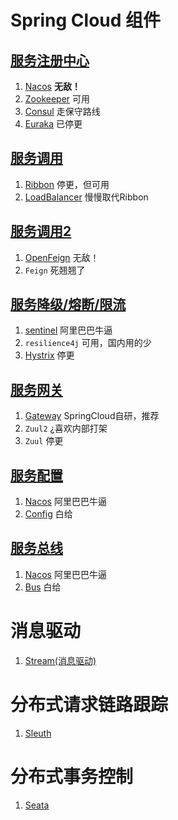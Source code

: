 # Spring Cloud 组件

## [服务注册中心](https://github.com/andochiwa/SpringCloud/blob/master/Notes/%E6%9C%8D%E5%8A%A1%E6%B3%A8%E5%86%8C.md)

1. [Nacos](https://github.com/andochiwa/SpringCloud/blob/master/Notes/Nacos.md) **无敌！**
2. [Zookeeper](https://github.com/andochiwa/SpringCloud/blob/master/Notes/zookeeper.md) 可用
3. [Consul](https://github.com/andochiwa/SpringCloud/blob/master/Notes/Consul.md) 走保守路线
4. [Euraka](https://github.com/andochiwa/SpringCloud/blob/master/Notes/Eureka.md) 已停更

## [服务调用](https://github.com/andochiwa/SpringCloud/blob/master/Notes/%E6%9C%8D%E5%8A%A1%E8%B0%83%E7%94%A8.md)

1. [Ribbon](https://github.com/andochiwa/SpringCloud/blob/master/Notes/Ribbon.md) 停更，但可用
2. [LoadBalancer](https://github.com/andochiwa/SpringCloud/blob/master/Notes/LoadBalancer.md) 慢慢取代Ribbon

## [服务调用2](https://github.com/andochiwa/SpringCloud/blob/master/Notes/%E6%9C%8D%E5%8A%A1%E8%B0%83%E7%94%A8.md)

1. [OpenFeign](https://github.com/andochiwa/SpringCloud/blob/master/Notes/OpenFeign.md) 无敌！
2. `Feign` 死翘翘了

## [服务降级/熔断/限流](https://github.com/andochiwa/SpringCloud/blob/master/Notes/%E6%9C%8D%E5%8A%A1%E9%99%8D%E7%BA%A7.md)

1. [sentinel](https://github.com/andochiwa/SpringCloud/blob/master/Notes/Sentinel.md) 阿里巴巴牛逼
2. `resilience4j` 可用，国内用的少
3. [Hystrix](https://github.com/andochiwa/SpringCloud/blob/master/Notes/Hystrix.md) 停更

## [服务网关](https://github.com/andochiwa/SpringCloud/blob/master/Notes/%E6%9C%8D%E5%8A%A1%E7%BD%91%E5%85%B3.md)

1. [Gateway](https://github.com/andochiwa/SpringCloud/blob/master/Notes/Gateway.md) SpringCloud自研，推荐
2. `Zuul2` ¿喜欢内部打架
3. `Zuul` 停更

## [服务配置](https://github.com/andochiwa/SpringCloud/blob/master/Notes/%E6%9C%8D%E5%8A%A1%E9%85%8D%E7%BD%AE.md)

1. [Nacos](https://github.com/andochiwa/SpringCloud/blob/master/Notes/Nacos.md) 阿里巴巴牛逼
2. [Config](https://github.com/andochiwa/SpringCloud/blob/master/Notes/Config.md) 白给

## [服务总线](https://github.com/andochiwa/SpringCloud/blob/master/Notes/%E6%9C%8D%E5%8A%A1%E6%80%BB%E7%BA%BF.md)

1. [Nacos](https://github.com/andochiwa/SpringCloud/blob/master/Notes/Nacos.md) 阿里巴巴牛逼
2. [Bus](https://github.com/andochiwa/SpringCloud/blob/master/Notes/Bus.md) 白给

# 消息驱动

1. [Stream(消息驱动)](https://github.com/andochiwa/SpringCloud/blob/master/Notes/Stream.md)

# 分布式请求链路跟踪

1. [Sleuth](https://github.com/andochiwa/SpringCloud/blob/master/Notes/Sleuth.md)

# 分布式事务控制

1. [Seata](https://github.com/andochiwa/SpringCloud/blob/master/Notes/Seata.md)